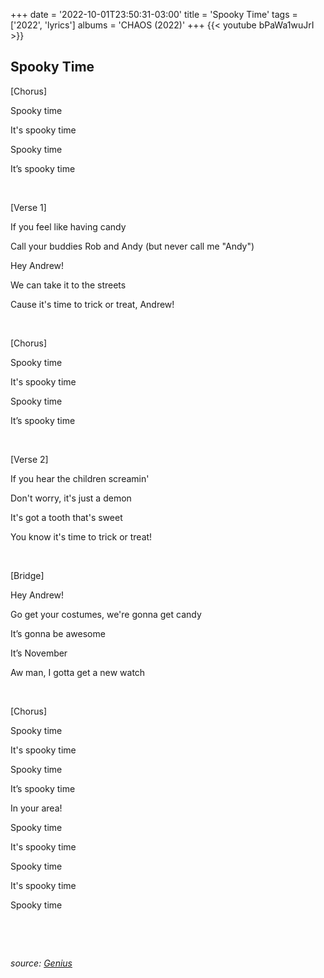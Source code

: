 +++
date = '2022-10-01T23:50:31-03:00'
title = 'Spooky Time'
tags = ['2022', 'lyrics']
albums = 'CHAOS (2022)'
+++
{{< youtube bPaWa1wuJrI >}}

## Spooky Time

[Chorus]

Spooky time

It's spooky time

Spooky time

It’s spooky time

&nbsp;

[Verse 1]

If you feel like having candy

Call your buddies Rob and Andy (but never call me "Andy")

Hey Andrew!

We can take it to the streets

Cause it's time to trick or treat, Andrew!

&nbsp;

[Chorus]

Spooky time

It's spooky time

Spooky time

It’s spooky time

&nbsp;

[Verse 2]

If you hear the children screamin'

Don't worry, it's just a demon

It's got a tooth that's sweet

You know it's time to trick or treat!

&nbsp;

[Bridge]

Hey Andrew!

Go get your costumes, we're gonna get candy

It’s gonna be awesome

It’s November

Aw man, I gotta get a nеw watch

&nbsp;

[Chorus]

Spooky time

It's spooky time

Spooky time

It’s spooky timе

In your area!

Spooky time

It's spooky time

Spooky time

It's spooky time

Spooky time

&nbsp;

&nbsp;

_source: [Genius](https://genius.com/artists/First-of-october)_
